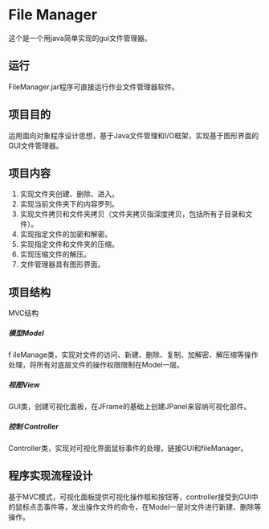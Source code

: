 # File Manager

这个是一个用java简单实现的gui文件管理器。

## 运行

FileManager.jar程序可直接运行作业文件管理器软件。

## 项目目的

运用面向对象程序设计思想，基于Java文件管理和I/O框架，实现基于图形界面的GUI文件管理器。

## 项目内容

1.  实现文件夹创建、删除、进入。
2.  实现当前文件夹下的内容罗列。
3.  实现文件拷贝和文件夹拷贝（文件夹拷贝指深度拷贝，包括所有子目录和文件）。
4.  实现指定文件的加密和解密。
5.  实现指定文件和文件夹的压缩。
6.  实现压缩文件的解压。
7.  文件管理器具有图形界面。

## 项目结构

MVC结构

##### 模型Model

f ileManage类，实现对文件的访问、新建、删除、复制、加解密、解压缩等操作处理，将所有对底层文件的操作权限限制在Model一层。

##### 视图View

GUI类，创建可视化面板，在JFrame的基础上创建JPanel来容纳可视化部件。

##### 控制 Controller

Controller类，实现对可视化界面鼠标事件的处理，链接GUI和fileManager。

 

## 程序实现流程设计

基于MVC模式，可视化面板提供可视化操作框和按钮等，controller接受到GUI中的鼠标点击事件等，发出操作文件的命令，在Model一层对文件进行新建、删除等操作。
